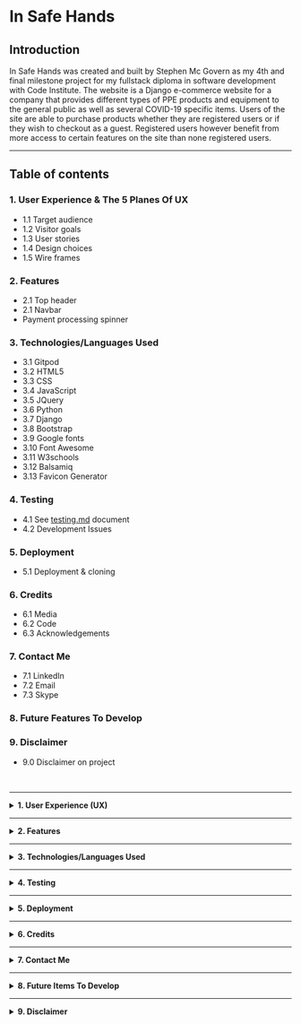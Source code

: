 # **In Safe Hands** #

<!-- ![Image of site on several devices]() -->

## **Introduction** ##

In Safe Hands was created and built by Stephen Mc Govern as my 4th and final milestone project for my fullstack diploma in software development with Code Institute. The website is a Django e-commerce website for a company that provides different types of PPE products and equipment to the general public as well as several COVID-19 specific items. Users of the site are able to purchase products whether they are registered users or if they wish to checkout as a guest. Registered users however benefit from more access to certain features on the site than none registered users. 

<hr>

## **Table of contents** ## 

### **1. User Experience & The 5 Planes Of UX** ###
* 1.1 Target audience
* 1.2 Visitor goals
* 1.3 User stories
* 1.4 Design choices
* 1.5 Wire frames

### **2. Features** ###
* 2.1 Top header
* 2.1 Navbar
* Payment processing spinner

### **3. Technologies/Languages Used** ###
* 3.1 Gitpod
* 3.2 HTML5
* 3.3 CSS
* 3.4 JavaScript
* 3.5 JQuery
* 3.6 Python
* 3.7 Django
* 3.8 Bootstrap 
* 3.9 Google fonts
* 3.10 Font Awesome
* 3.11 W3schools
* 3.12 Balsamiq 
* 3.13 Favicon Generator

### **4. Testing** ###
* 4.1 See [testing.md](testing.md) document
* 4.2 Development Issues

### **5. Deployment** ###
* 5.1 Deployment & cloning

### **6. Credits** ###
* 6.1 Media
* 6.2 Code 
* 6.3 Acknowledgements

### **7. Contact Me** ###
* 7.1 LinkedIn
* 7.2 Email
* 7.3 Skype

### **8. Future Features To Develop** ###

### **9. Disclaimer** ###
* 9.0 Disclaimer on project

<br>
<hr>

<details>
<summary><strong>
1. User Experience (UX)
</strong></summary>
<br>

#### **1.1 - Target Audience - The Strategy Plane** ####

* The websites target audience is users who are looking to purchase various types of PPE equipment that the store provides. The website is a B2C (Business to consumer) website and is not aimed at the B2B (Business to business) market. The main goal of the business is to sell various type of PPE equipment to as many people as possible. Part of the business strategy is to keep users coming back to the site even if they are not buying a product on that particular visit. The more times someone visits your site, the greater the chance of them purchasing something from the store. Part of the strategy of getting users to return to the site is the covid numbers page that gives users a vast amount of user friendly interactive data on the current covid situation. This data while free to view and use, is kept behind a registered users wall, so anyone wishing to use it has to register to view it. The data is not generated by the store, but is compiled by our world in data. I recognize the potential that someone may register, view the data source and then start to use the our world in data site instead of the in safe hands site, but this is unavoidable when using 3rd party data. 
<hr>

#### **1.2 - Visitor goals** #### 

* As a user of the site my goals are:
<hr>

#### **1.3 - User Stories - The Scope Plane** ####

* As an e-commerce site the main scope of the site is to sell as much PPE equipment to as many consumers as possible. The site is not overloaded with data and excess pages. When a user visits the site they are already considering making a purchase, you don't want to confuse or overload a potential customer who is in buying mode with redundant pages or information. The site functionality works in a way that allows users to view all the products, select a specific product to get more information on that product, and purchase that product if they wish to do so. The website also allows for unregistered/guest checkout purchases as you don't want to lose sales because someone may not wish to register.<br>
<br>
* As the owner of the e-commerce site:<br>
* I want to be able to offer my customers a range of various types of PPE products so i can: acquire new customers and retain regular ones who will buy their PPE products from me
* I want to be able to manage all of the items that my store sells myself so i can: Add, edit, update and remove different items quickly and easily depending on how they are selling 
* I want to offer my customers a simple, efficient and user friendly shopping experience so i can: Offer users have a good user experience on the site they will come back and provide repeat business
* I want to offer registered customers access to the latest Covid-19 data all in one place so i can: offer users a reason to come back to the site on a regular basis, they need to register to view this data so this allows me to send them email marketing to encourage them to buy and to update them on the store
* I want to encourage my users to register so i can: so they can save their details and streamline the purchasing process. Once they have registered I can also email market to this database of customers
* I want to provide a guest checkout so i can: offer users who do not wish to register the ability to still purchase from the store and checkout out in a quick and easy manner so the store doesn’t lose any potential business

#### **1.3 - User Stories - The Structure Plane** ####
Need to complete this 

As a shopper on the site:

* I want to view all of the products in the store so i can: select a product to purchase
* I want to view individual products and their details so i can: identify the price, description, product protection rating, see the product image
* I want to, at a glance, be able to keep track of my purchases at any time on the site so i can: keep track of the value of goods in my cart so i can avoid spending to much money
* I want to be able to register for an account quickly and easily so i can: have a personal account on the site if I become a regular user
* I want to be able to log in and log out quickly and easily so i can: know my account can be securely logged on and off with only a few clicks. 
* I want to be able to recover my password simply if I forget it so i can: regain access to my account 
* I want to view my profile when i wish so i can: see my order history and order details 
* I want to search for a specific product or category so i can: quickly find the item that I am looking for 
* I want to easily select the quantity of a product once I have chosen to buy it so i can: add more of the product to the cart if I choose to buy more with a few clicks 
* I want to be offered a quick and easy checkout procedure so i: don’t have to register for an account if I don’t want to and still avail of a quick and easy checkout process 
* I want to be able to fully adjust my cart before checkout: incase I decide to buy more or a product, remove a product, or have selected the incorrect amount of a product
* I want to see an order confirmation in detail once ive completed my purchase so i can: verify that everything with my order is correct
* Most importantly I want to be able to use a payment provider I feel safe with so i can: feel safe and secure that my card details will be safe with this purchase  
<hr>

#### **1.4 - Design Choices - The Surface Plane** ####
<br>

**FONTS**

* For the website i decided to use the google font style of Josefin Sans. The idea of this typeface is to be geometric, elegant, with a vintage feeling. It is inspired by geometric sans serif designs from the 1920s. The link to the Josefin Sans font on Google Font can be found by clicking: [Here](https://fonts.google.com/specimen/Josefin+Sans#standard-styles)

![Image of Josefin Sans font](/media/readme_images/josefin_sans_image.png)

**ICONS**

* I have also incorporated icons throughout the website as they offer the user a more positive and intuitive user experience. All the icons that i have used came from Font Awesome website The link to the Font Awesome website can be found by clicking: [Here](https://fontawesome.com/)

**COLOURS**

* The primary colour i decided on for the website was the colour blue, specifically the colour #1fb4ff

![Image of #1fb4ff](/media/readme_images/1fb4ff.png)

* I chose the color blue because blue is typically associated with credibility, trust, knowledge, professionalism, cleanliness and calming. All of these qualities are valued in the medical/health industry which meant that blue was the ideal choice for this project.
* For the secondary colours i used the website Coolors to decide on which additional colour combination to use. Coolors is free website that uses a generator to run through different colours and palettes that will match and compliment the colours you have selected so far. The website can be found by clicking this link: [Click Here](https://coolors.co/)
* The full palette of colours i decided on to go with and their uses can be viewed below:

![Image of ms4 colour palette](/media/readme_images/MS4_colour_palette.png)

* #343A40 is the colour of the text on the site. This is the Bootstrap 4 colour for the class text-dark as Bootstrap 4 doesn't have a text-black colour
* #c3c1c1 is the silver/grey secondary colour that is used lightly throughout the site for things like borders
* #ffffff is the standard white colour that is the base of the site 
* #dc3545 is the standard Bootstrap red colour for warnings suck as invalid credit card information entered or warning toasts 

**IMAGES**

* Some of the imagery i used for the website was taken from Unsplash. Unsplash is a platform powered by a community of creators that have provided hundreds of thousands of their own photos for others to use in their projects free of charge as long as they abide by the Unsplash licence terms and conditions. These T&C's can be viewed by clicking [Here](https://unsplash.com/license) 
<hr>

#### **1.5 - Wire Frames - The Skeleton Plane** ####

* The wire frames for the site can be found below:

</details>
<hr>

<details>
<summary><strong>
2. Features
</strong></summary>
<br>

#### **2.1 - Top header** ####

* The top header on the page consists of 3 separate items. The company brand/logo occupies the top left 3rd of the screen. If the user clicks on the company brand/name the user will be be brought back to the homepage.

![Image of brand/logo](media/readme_images/brand:logo.png)

* The center of the screen is occupied by the search bar. Here users can search for items in the store by typing in a key/search word. If that word is in the name or description of the product then the page will return a list of those products for the user to view. If there are no items that match the search/keyword then no products will be displayed on the products page and the user will see the message 0 Products found for "(search/keyword)". If the user doesn't enter a search/keyword and just presses the search button then they will be brought to the all products page where all of the products available are listed. 

![Image of search bar](media/readme_images/search_bar.png)

* The right hand side of the header is where the user login and shopping cart are located. Here users can see at a glance if anything is in their cart and if so the value of those items.

![Image of shopping cart](media/readme_images/shopping_cart.png)

* If they click on the user icon they will, depending on if they are logged in or not, see different account management options. 

![Image of user icon](media/readme_images/user_account.png)
<hr>

#### **2.2 - The Navbar** ####

* The navbar is a bootstrap navbar that contains 4 separate dropdown menus to allow users to easily navigate the site. The first dropdown is the one that will allow users to shop for different type of PPE products that the site offers.   

![Image of Shop PPE dropdown](media/readme_images/shop_dropdown.png)

* The second dropdown item will bring users to the about us page where user can read a bit more information about the company.

![Image of about us dropdown](media/readme_images/about_us.png)

* The third dropdown is the one for up to date information on Covid-19.

![Image of covid numbers dropdown](media/readme_images/covid_numbers.png)

* The final dropdown will bring the users to the contact us page. 

![Image of contact us dropdown](media/readme_images/contact_us.png)

* On mobile devices the navbar will shrink and can be opened by the user if they click on the hamburger icon on the top left of the page. After clicking all of the items will again be visible for the user to navigate the site. 

![Image of Navbar on mobile](media/readme_images/navbar_opened.png)
<hr>

#### **2. - The Shop Page** ####

* Users to the site have the ability to shop in a number of different ways ont he site. In the "Shop PPE" dropdown menu they will see 5 different categories of items the store sells. 

>All PPE Products
>Masks
>Covid Testing
>Hygiene
>Wearable PPE

![Image of shop ppe page](media/readme_images/shop_dropdown.png)

* If they select "All PPE Products" they will be brought ot the products page where they can see all of the items available in the store. 

![Image of all products](media/readme_images/all_products.png)

* When the user clicks on an item they are thinking of purchasing they will be brought to the product details page
<hr>

#### **2. - About Us Page** ####

* This is a standard about us page you would expect to find on any business site. It has an image of 2 medial workers and a bit of text detailing about the company.

![Image of about us page](media/readme_images/about_us_page.png)
<hr>

#### **2. - Covid Numbers Page** ####

* One of the features of the site is to provide users with detailed up to the minute covid-19 data and stats. Again to drive people to register this data is kept behind a registered users wall. Users are informed that to view the data they only need to register on the site and don't need to purchase any items. (Screenshot below) 

![Image of about us page](media/readme_images/covid_numbers_1.png)

* If a user registers and comes back to the Covid Numbers page they will see the following map.

![Image of about us page](media/readme_images/covid_numbers_2.png)

* This map offers users a huge wealth of information that is updated daily. Users can view the latest charts, maps, tables, sources and are free to download some the data. Users can use this page to see covid stats on a global, regional and country by country basis. Again by incorporating this feature into the site you are firstly making users register to see the data, and secondly you are providing them with a reason to come back and visit the site on a regular basis. The goal would be to convert some of these regular visitors into customers. If covid numbers in their country are increasing or at a high level then ths will be enough of a prompt to encourage users to spend money on the site. 
<hr>

#### **2. - Contact Us Page & Registered User Messages** ####

* One of the pass criteria for this project was to "Create at least 1 form with validation that will allow users to create records in the database (In addition ot the authentication mechanism").
* The feature i have chosen to meet this requirement is a priority messaging service. One of the main goals of any e-commerce site is to get as many people as possible signed up and spending money. A site should always push for users to sign up, even if they don't buy something on the first visit because it still allows the site owner to email market to these registered users at a later date. 
* If an unregistered user logs onto the site and navigates to the contact us page, they will see the company contact details as you would normally expect, below that they will see a message explaining about the registered users messages function and also a link for customers to sign up (screenshot below) 

![Image of registered messages user prompt](media/readme_images/user_messages_1.png)

* Once a registered/logged in user comes to the site on the contact us page they will see the message box automatically displayed. 

![Image of registered messages user prompt](media/readme_images/user_messages_2.png)

On the form the logged in user will see the following visible fields:
> Message From (Required)<br>
> Message Subject (Required)<br>
> Message Text Box (Required)<br>
> Users email (None required)<br>

The model for this form can be found below:

`class ContactMessages(models.Model):`<br>
    `sender = models.ForeignKey(UserProfile, on_delete=models.CASCADE, null=True, blank=True)`<br>
    `subject = models.CharField(max_length=80, null=False, blank=False)`<br>
    `message = models.TextField(max_length=3000, null=False, blank=False)`<br>
    `date = models.DateTimeField(auto_now_add=True, editable=False)`<br>
    `contact_email = models.EmailField(max_length=254, null=True, blank=True)`<br>
    <br>
    `# This will correct the spelling in Django admin to the correct plural spelling`<br>
    `class Meta:`<br>
        `verbose_name_plural = 'Contact Messages'`<br>
    <br>
    `def __str__(self):`<br>
        `return self.subject`<br>

* The `sender` (Message From:) field is automatically generated depending on which user is logged in to the site. I have also made this input field disabled so the user can not adjust or alter it, this is to ensure that every message can be attached to a specific registered site user. For a better user experience the disabled feature also stops the user clicking on the name and a highlight box appearing and creating the impression the user can adjust the field. 

* The `subject`, `message` and `email` field are self explanatory. I also have a `date & time` field which isn't displayed to the user.
* This messaging service allows users to create records (messages) in the database as well as providing all of the important information a site owner needs. In the django admin panel how the messages are displayed can be seen below: 

![Image of registered messages in Django](media/readme_images/django_user_message.png)

<br>

![Image of registered messages in Django](media/readme_images/django_user_message2.png)

This allows the site owner to keep a record of any messages sent on the site from registered users. The main drive for this is to encourage registered users to message the store through the message facility on the website and not just via an email. This in tandem with the Covid Numbers data is done to encourage users of the site to return to it regularly as we can. The more people that are visiting the site, the more the odds increase that the user may decide to spend some money while they are on the site. 
<hr>

#### **- Toasts** ####

* To provide for a better user experience on the site i have used Bootstrap Toasts to provide users with feedback when they commit a specific action, adding an item to the cart for example. I have tried out several different toasts that incorporate images, cart totals, cart summaries and free shipping points. After trying all of these out on the site i decided i would keep the toast messaging to a small summary of each user action.

* Each toast has also been colour coded for each category of success, error, warning and info so the user will know at a glance if their action has been successful or not. 
</details>
<hr>

<details>
<summary><strong>
3. Technologies/Languages Used
</strong></summary>
<br>

* 3.1 - [Gitpod](https://www.gitpod.io/) - Is the IDE recommended for Code Institute students and the one i chose to develop this project in.
* 3.2 - [HTML5](https://html.com/html5/#What_is_HTML) - This is the markup language i used for this project.<br>
* 3.3 - [CSS](https://en.wikipedia.org/wiki/CSS) - I used CSS to help alter and adjust the presentation of the website to create a pleasant user experience.<br>
* 3.4 - [JavaScript](https://en.wikipedia.org/wiki/JavaScript) - JavaScript often abbreviated as JS, is a programming language that conforms to the ECMAScript specification. Alongside HTML and CSS, JavaScript is one of the core technologies of the World Wide Web.<br>
* 3.5 - [JQuery](https://jquery.com/) - jQuery is a fast, small, and feature-rich JavaScript library. It makes things like HTML document traversal and manipulation, event handling, animation, and Ajax much simpler with an easy-to-use API that works across a multitude of browsers.
* 3.6 - [Python](https://www.python.org/) - Python is an interpreted high-level general-purpose programming language. Python's design philosophy emphasizes code readability with its notable use of significant indentation. Its language constructs as well as its object-oriented approach aim to help programmers write clear, logical code for small and large-scale projects.
* 3.7 - [Django](https://www.djangoproject.com/) - Django is a high-level Python web framework that encourages rapid development and clean, pragmatic design. Built by experienced developers, it takes care of much of the hassle of web development, so you can focus on writing your app without needing to reinvent the wheel. It’s free and open source.
* 3.8 - [Bootstrap](https://getbootstrap.com/) - Bootstrap is a free and open-source CSS framework directed at responsive, mobile-first front-end web development. It contains CSS- and JavaScript-based design templates for typography, forms, buttons, navigation, and other interface components.
* 3.9 - [Google fonts](https://fonts.google.com/) - Launched in 2010 Google Fonts is a library of 1,023 free licensed font families. For this project i went with the google font of Josefin Sans.
* 3.10 - [Font Awesome](https://fontawesome.com/) - Font awesome is world's most popular and easiest to use icon set. Users have access to thousands of different icons that will cover nearly every icon you are looking for and incorporating them into your website is very easy. 
* 3.11 - [W3schools](https://www.w3schools.com/) - One of the first ports of call for any developer. It has a vast amount of content and code tutorials that will help explain how code works. A great free resource for every developer. 
* 3.12 - [Balsamiq](https://balsamiq.com/) - Balsamiq Wireframes is a small graphical tool to sketch out user interfaces for websites and web / desktop / mobile applications. I used Balsamiq to formulate my initial ideas for the site so i could visualize how the site would look and also be able to gage the scope of the project. 
* 3.13 - [Favicon](https://favicon.io/favicon-generator/) - A free and simple website that allows you to create, build and customize your Favicons for your own site.
</details>
<hr>

<details>
<summary><strong>
4. Testing
</strong></summary>

<br>

#### **4.1 The testing.md file** ####

* Testing information can be found in the [testing.md](testing.md) file.
<hr>

#### **4.2 Development Issues** ####
<br>

**1. SECRET_KEY Issue**

**PROBLEM**

* When I began building the project I started to make commits to Github. After making some commits I received an email from Django saying I had inadvertently exposed my secret key. The email I received is below. 

* "GitGuardian has detected the following Django Secret Key exposed within your GitHub account."

Details
- Secret type: Django Secret Key
- Repository: smcgdub/MS4_In_Safe_Hands
- Pushed date: September 6th 2021, 16:42:54 UTC

#### **SOLUTION** ####

* To rectify this I discarded the secret key that was initially created during the project set up. I then replaced the secret key with the code on line 25 of the settings.py file which is: `SECRET_KEY = os.environ.get('SECRET_KEY')`

* I then created a brand new secret key and have stored this in my Gitpod variables. I stopped and restarted the workspace and ran the project using `python3 manage.py runserver` Everything is now running as normal and the new SECRET_KEY is secured and no longer exposed and the old one has been discarded. 
<hr>

**2. Toasts Issue**

**PROBLEM**

* During development i was going to use the Bootstrap toasts to provide feedback to a user when they completed various actions on the site. The Boutique Ado project provided some tutorials on how to install these. However when i followed the Boutique Ado tutorial i found that my toasts were not being displayed when i added an item to the shopping cart.

**SOLUTIONS TRIED**

* The first thing i did was to inspect the page after adding an item to the checkout to see if the element was being generated. The 2 screenshots below confirmed that the elements were in fact being generated. 

![Image of toast element 1](media/readme_images/toast_inspect_1.png)

![Image of toast element 2](media/readme_images/toast_inspect_2.png)

The screenshot below also shows that the item was added to the cart and the information was being generated, but just wasn't displaying. 

![Image of toast element 3](media/readme_images/toast_inspect_3.png)

#### **SOLUTION** ####

* Once i knew the element was being generated i looked on Google and Bootstrap as to why this might not have been generated. I also checked on slack. After speaking with tutor support the solution we found was i needed th change the jQuery `<script>` at the bottom of the page to:<br>

`<script src="https://code.jquery.com/jquery-3.5.1.min.js"integrity="sha256-9/aliU8dGd2tb6OSsuzixeV4y/faTqgFtohetphbbj0=" crossorigin="anonymous"></script>`

* I have tested the site and this appears to have resolved the issue. The toasts are displaying as normal. 
<hr>

**3. Stripe Card Font**

**PROBLEM**

* The placeholder text in the credit card input on the checkout page isn't set to the same font as the rest of the site. I have tried to set this to the font used on the rest of the site which is "Josefin Sans" however the font seems to always load as the back up font which is "Sans-serif". 

**SOLUTIONS TRIED**

I know i have the settings correct as i have tried to change the font from "Josefin Sans" to a more common one such as "Times New Roman". When i test this change it does take effect on the placeholder text. But when i set it to "Josefin Sans" the font always seems to revert to the back up font of "Sans-serif". It is something i am aware of and will try to work on a solution at a later date. 

</details>

<hr>

<details>
<summary><strong>
5. Deployment
</strong></summary>
</details>
<hr>

<details>
<summary><strong>
6. Credits
</strong></summary>
<br>

#### **6.1 Media** ####

The products PNG images i have sourced from various free PNG sites. The individual list of the images can be found below

**HOMEPAGE IMAGE**

* Link to the original image: [Here](https://unsplash.com/photos/fy8WmFBIaRs)
* All credits belongs to the owner of the image [(Junior REIS)](https://unsplash.com/@juniorreisfoto) and the image is free to use under the Unsplash License

**ABOUT US**

* Link to the original image: [Here](https://unsplash.com/photos/rE6FqsyyqwM)  
* All credits belongs to the owner of the image [(Usman Yousaf)](https://unsplash.com/@usmanyousaf) and the image is free to use under the Unsplash License

**PRODUCTS**

* **N95 Mask**<br>
Link to the original image: [Here](https://www.pngwing.com/en/free-png-itipy)
All credits belongs to the owner of the image (DMCA) and the image is provided under non-commercial use

* **KN95 Mask**<br>
Link to the original image: [Here](https://www.pngwing.com/en/free-png-vcpqz)
All credits belongs to the owner of the image (DMCA) and the image is provided under non-commercial use

* **Surgical Mask**<br>
Link to the original image: [Here](https://www.pngwing.com/en/free-png-vwteu)
All credits belongs to the owner of the image (DMCA) and the image is provided under non-commercial use

* **Face Shield**<br>
Link to the original image: [Here](https://pngtree.com/freepng/medical-face-mask-or-shield-realistic-plastic-face-shield-side-view-transparent-plastic-helmet-covid-19-quarantine-concept_5390600.html)
<br>
All credits belongs to the owner of the image (Me&Art) whose profile can be found [Here](https://pngtree.com/me%26art_6843833?type=1)

* **Rapid Antigen Test**<br>
Link to the original image: [Here](https://pngtree.com/freepng/coronavirus-test-used-to-detect-the-corona-virus-in-humans_5870822.html)
<br>
All credits belongs to the owner of the image (Iwan100) whose profile can be found [Here](https://pngtree.com/iwan100_28265876?type=1)

* **Rapid PCR Test**<br>
Link to the original image: [Here](https://pngtree.com/freepng/rapid-test_6581523.html)
<br>
All credits belongs to the owner of the image (Best Pixel) whose profile can be found [Here](https://pngtree.com/best-pixel_32692878?type=1)

* **Infrared Thermometer**<br>
Link to the original image: [Here](https://pngtree.com/freepng/infrared-thermometer-design-vector-cartoon_5510126.html)
<br>
All credits belongs to the owner of the image (p4pranstudio) whose profile can be found [Here](https://pngtree.com/p4pranstudio_18640515?type=1)

* **Disposable Gloves**<br>
Link to the original image: [Here](https://www.pngwing.com/en/free-png-viuej)
<br>
All credits belongs to the owner of the image (DMCA) and the image is provided under non-commercial use

* **Disposable Gown**<br>
Link to the original image: [Here](https://www.pngwing.com/en/free-png-xfpch)
<br>
All credits belongs to the owner of the image (DMCA) and the image is provided under non-commercial use

* **Hand Sanitizer**<br>
Link to the original image: [Here](https://www.pngwing.com/en/free-png-texpw)
All credits belongs to the owner of the image (DMCA) and the image is provided under non-commercial use

* **75% Alcohol wipes**<br>
Link to original image: [Here](https://pngtree.com/freepng/yellow-and-blue-contrast-disinfection-wipes-3d-element_5487423.html)
<br>
All credit belongs to the owner of the image (Air), whose profile can be found [Here](https://pngtree.com/air_14779142?type=1)
<hr>

#### **6.2 Code** ####

* All of the data on the Covid numbers page is provided by Our World In Data. All credit for the charts, map, table and daily statistics goes to Our World Data who allow for the reproduction of this data free of charge once it is credited and the source is listed. The original link to the source of the data can be found by clicking here: https://ourworldindata.org/grapher/daily-covid-cases-deaths?tab=map&country=~OWID_WRL 
* The payment processing spinner that i used on the checkout page was generated from the website [Loading.io](https://loading.io/) 
* Loading.io offers both a free and paid service for creating simple animations for users to use on their sites and projects. The icon i used was a free one and is allowed to be used for projects as long as the credit for them is given which i am giving here in this section.  
<hr>

#### **6.3 Acknowledgements** ####

* Thank you to all of the tutor team at Code Institute who were always on hand whenever i needed their support.
* A big thank you to my mentor Dick Vlaanderen who always gives me great feedback on my ideas and is able to point me in the right direction.
* A final big thank you to all of the other students, CI alumni and CI staff who were always willing to help out and advise on the official CI Slack channels.

</details>
<hr>

<details>
<summary><strong>
7. Contact Me
</strong></summary>
<br>
If you need to reach me i can be contacted via the three methods below:<br>
<br>

* 7.1 - [LinkedIn](https://www.linkedin.com/in/stephenmcgovern01/)
* 7.2 - [Email](mailto:stephen_xyz1@hotmail.com)<br>
* 7.3 - [Skype](https://join.skype.com/invite/ndruMu7qVuKZ)

</details>
<hr>

<details>
<summary><strong>
8. Future Items To Develop
</strong></summary>
<br>

#### **8.1 - Social media login** ####
* One of the features i will be incorporating at a later date is to enable users to be able to log in using their social media accounts such as Facebook and Google.

#### **8.2 - Social media share buttons** ####
* This feature will go on the product details pages, if a user to the site sees an item they like they will have the ability to share this with other people with only a few clicks. 



</details>
<hr>

<details>
<summary><strong>
9. Disclaimer
</strong></summary>
<br>

* This website and all of its content was completed for my final assessment project with Code Institute. The site is strictly for educational purposes only.

</details>